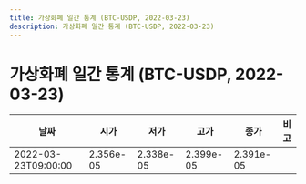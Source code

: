 ```yaml
---
title: 가상화폐 일간 통계 (BTC-USDP, 2022-03-23)
description: 가상화폐 일간 통계 (BTC-USDP, 2022-03-23)
---
```


가상화폐 일간 통계 (BTC-USDP, 2022-03-23)
===

|날짜|시가|저가|고가|종가|비고|
|--|--|--|--|--|--|
|2022-03-23T09:00:00|2.356e-05|2.338e-05|2.399e-05|2.391e-05|    |
